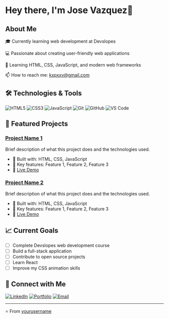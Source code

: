 # Hey there, I'm Jose Vazquez👋

## About Me

🎓 Currently learning web development at Devslopes

💻 Passionate about creating user-friendly web applications

🌱 Learning HTML, CSS, JavaScript, and modern web frameworks

📫 How to reach me: [kxpxxv@gmail.com](mailto:kxppxv@gmail.com)

## 🛠️ Technologies & Tools

![HTML5](https://img.shields.io/badge/-HTML5-E34C26?style=flat-square&logo=html5&logoColor=white)
![CSS3](https://img.shields.io/badge/-CSS3-1572B6?style=flat-square&logo=css3)
![JavaScript](https://img.shields.io/badge/-JavaScript-F7DF1E?style=flat-square&logo=javascript&logoColor=black)
![Git](https://img.shields.io/badge/-Git-F05032?style=flat-square&logo=git&logoColor=white)
![GitHub](https://img.shields.io/badge/-GitHub-181717?style=flat-square&logo=github)
![VS Code](https://img.shields.io/badge/-VS%20Code-007ACC?style=flat-square&logo=visual-studio-code)

## 🚀 Featured Projects

### [Project Name 1](https://github.com/yourusername/project1)

Brief description of what this project does and the technologies used.

- 🔧 Built with: HTML, CSS, JavaScript
- 🌟 Key features: Feature 1, Feature 2, Feature 3
- 🔗 [Live Demo](https://yourusername.github.io/project1)

### [Project Name 2](https://github.com/yourusername/project2)

Brief description of what this project does and the technologies used.

- 🔧 Built with: HTML, CSS, JavaScript
- 🌟 Key features: Feature 1, Feature 2, Feature 3
- 🔗 [Live Demo](https://yourusername.github.io/project2)

## 📈 Current Goals

- [ ] Complete Devslopes web development course
- [ ] Build a full-stack application
- [ ] Contribute to open source projects
- [ ] Learn React
- [ ] Improve my CSS animation skills

## 🤝 Connect with Me

[![LinkedIn](https://img.shields.io/badge/-LinkedIn-0077B5?style=flat-square&logo=linkedin&logoColor=white)](https://linkedin.com/in/josevazquez17)
[![Portfolio](https://img.shields.io/badge/-Portfolio-000000?style=flat-square&logo=react&logoColor=white)](https://kxppx.github.io)
[![Email](https://img.shields.io/badge/-Email-D14836?style=flat-square&logo=gmail&logoColor=white)](mailto:kxppxv@gmail.com)

---

⭐️ From [yourusername](https://github.com/yourusername)

